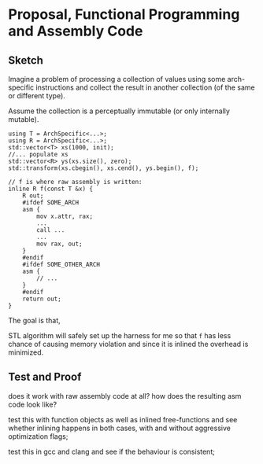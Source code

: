 # Proposal, Functional Programming and Assembly Code

## Sketch

Imagine a problem of processing a collection of values using some arch-specific instructions and collect the result in
another collection (of the same or different type).

Assume the collection is a perceptually immutable (or only internally mutable).

```text
using T = ArchSpecific<...>;
using R = ArchSpecific<...>;
std::vector<T> xs(1000, init);
//... populate xs
std::vector<R> ys(xs.size(), zero);
std::transform(xs.cbegin(), xs.cend(), ys.begin(), f);

// f is where raw assembly is written:
inline R f(const T &x) {
    R out;
    #ifdef SOME_ARCH
    asm {
        mov x.attr, rax;
        ...
        call ...
        ...
        mov rax, out;
    }
    #endif
    #ifdef SOME_OTHER_ARCH
    asm {
        // ...
    }
    #endif
    return out;
}
```

The goal is that,

STL algorithm will safely set up the harness for me so that `f` has less chance of causing memory violation and since 
it is inlined the overhead is minimized.

## Test and Proof

does it work with raw assembly code at all? how does the resulting asm code look like?

test this with function objects as well as inlined free-functions and see whether inlining happens in both cases, with
and without aggressive optimization flags;

test this in gcc and clang and see if the behaviour is consistent;
